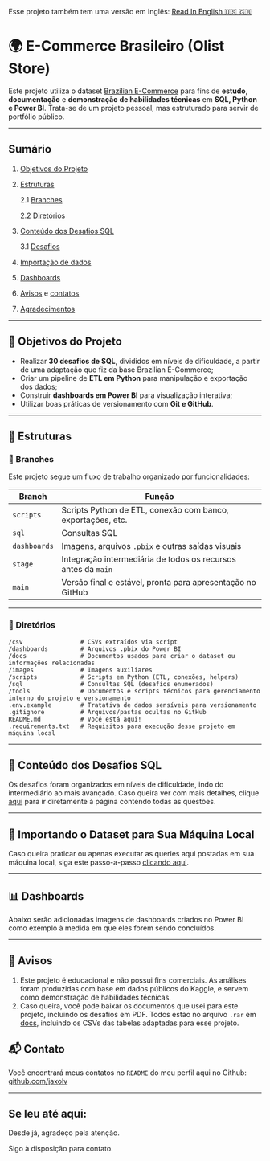 Esse projeto também tem uma versão em Inglês: [Read In English :us: :uk:](/README.md)

# 🌍 E-Commerce Brasileiro (Olist Store)

Este projeto utiliza o dataset [Brazilian E-Commerce](https://www.kaggle.com/datasets/olistbr/brazilian-ecommerce) para fins de **estudo**, **documentação** e **demonstração de habilidades técnicas** em **SQL, Python e Power BI**. Trata-se de um projeto pessoal, mas estruturado para servir de portfólio público.

---

## Sumário
1. [Objetivos do Projeto](#-objetivos-do-projeto)
2. [Estruturas](#estruturas)

    2.1 [Branches](#-branches)

    2.2 [Diretórios](#-diretórios)
3. [Conteúdo dos Desafios SQL](#-conteúdo-dos-desafios-sql)
   
    3.1 [Desafios](sql/DESAFIOS.md)
4. [Importação de dados](#-importando-o-dataset-para-sua-máquina-local)
5. [Dashboards](#-dashboards)
6. [Avisos](#-avisos) e [contatos](#-contato)
7. [Agradecimentos](#se-leu-até-aqui)

---

## 🎯 Objetivos do Projeto

- Realizar **30 desafios de SQL**, divididos em níveis de dificuldade, a partir de uma adaptação que fiz da base Brazilian E-Commerce;
- Criar um pipeline de **ETL em Python** para manipulação e exportação dos dados;
- Construir **dashboards em Power BI** para visualização interativa;
- Utilizar boas práticas de versionamento com **Git e GitHub**.

---

## 🌿 Estruturas

### 🚀 Branches

Este projeto segue um fluxo de trabalho organizado por funcionalidades:

| Branch | Função |
|-|-|
| `scripts` | Scripts Python de ETL, conexão com banco, exportações, etc. |
| `sql` | Consultas SQL |
| `dashboards` | Imagens, arquivos `.pbix` e outras saídas visuais |
| `stage` | Integração intermediária de todos os recursos antes da `main` |
| `main` | Versão final e estável, pronta para apresentação no GitHub |

---

### 📁 Diretórios
```
/csv                # CSVs extraídos via script
/dashboards         # Arquivos .pbix do Power BI
/docs               # Documentos usados para criar o dataset ou informações relacionadas
/images             # Imagens auxiliares
/scripts            # Scripts em Python (ETL, conexões, helpers)
/sql                # Consultas SQL (desafios enumerados)
/tools              # Documentos e scripts técnicos para gerenciamento interno do projeto e versionamento
.env.example        # Tratativa de dados sensíveis para versionamento
.gitignore          # Arquivos/pastas ocultas no GitHub
README.md           # Você está aqui! 
.requirements.txt   # Requisitos para execução desse projeto em máquina local
```

---

## 🧠 Conteúdo dos Desafios SQL
Os desafios foram organizados em níveis de dificuldade, indo do intermediário ao mais avançado. Caso queira ver com mais detalhes, clique [aqui](/sql/DESAFIOS.md) para ir diretamente à página contendo todas as questões.

---

## 🧮 Importando o Dataset para Sua Máquina Local
Caso queira praticar ou apenas executar as queries aqui postadas em sua máquina local, siga este passo-a-passo [clicando aqui](/docs/IMPORT_DATA_PT-BR.md).

---


## 📊 Dashboards
Abaixo serão adicionadas imagens de dashboards criados no Power BI como exemplo à medida em que eles forem sendo concluídos.

---

## 📌 Avisos
1) Este projeto é educacional e não possui fins comerciais. As análises foram produzidas com base em dados públicos do Kaggle, e servem como demonstração de habilidades técnicas.
2) Caso queira, você pode baixar os documentos que usei para este projeto, incluindo os desafios em PDF. Todos estão no arquivo `.rar` em [docs](/docs), incluindo os CSVs das tabelas adaptadas para esse projeto.

## 📬 Contato
Você encontrará meus contatos no `README` do meu perfil aqui no Github: [github.com/jaxolv](https://github.com/jaxolv)

---

## Se leu até aqui:
Desde já, agradeço pela atenção.

Sigo à disposição para contato.
